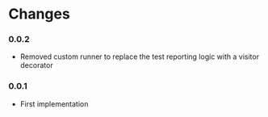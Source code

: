 # Changes

### 0.0.2
 - Removed custom runner to replace the test reporting logic with a visitor decorator

### 0.0.1
 - First implementation